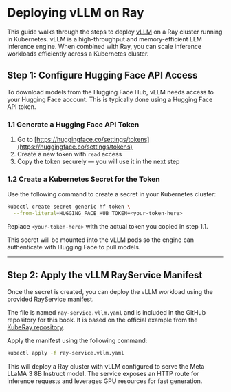 # Deploying vLLM on Ray

This guide walks through the steps to deploy [vLLM](https://github.com/vllm-project/vllm) on a Ray cluster running in Kubernetes. vLLM is a high-throughput and memory-efficient LLM inference engine. When combined with Ray, you can scale inference workloads efficiently across a Kubernetes cluster.

## Step 1: Configure Hugging Face API Access

To download models from the Hugging Face Hub, vLLM needs access to your Hugging Face account. This is typically done using a Hugging Face API token.

### 1.1 Generate a Hugging Face API Token

1. Go to [https://huggingface.co/settings/tokens](https://huggingface.co/settings/tokens)
2. Create a new token with `read` access
3. Copy the token securely — you will use it in the next step

### 1.2 Create a Kubernetes Secret for the Token

Use the following command to create a secret in your Kubernetes cluster:

```bash
kubectl create secret generic hf-token \
  --from-literal=HUGGING_FACE_HUB_TOKEN=<your-token-here>
```

Replace `<your-token-here>` with the actual token you copied in step 1.1.

This secret will be mounted into the vLLM pods so the engine can authenticate with Hugging Face to pull models.

---

## Step 2: Apply the vLLM RayService Manifest

Once the secret is created, you can deploy the vLLM workload using the provided RayService manifest.

The file is named `ray-service.vllm.yaml` and is included in the GitHub repository for this book. It is based on the official example from the [KubeRay repository](https://github.com/ray-project/kuberay/blob/master/ray-operator/config/samples/vllm/ray-service.vllm.yaml).

Apply the manifest using the following command:

```bash
kubectl apply -f ray-service.vllm.yaml
```

This will deploy a Ray cluster with vLLM configured to serve the Meta LLaMA 3 8B Instruct model. The service exposes an HTTP route for inference requests and leverages GPU resources for fast generation.

